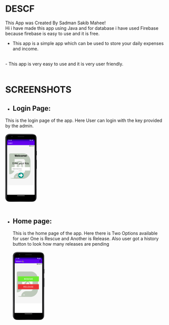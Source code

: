 # DESCF
This App was Created By Sadman Sakib Mahee!
<br>
Hi i have made this app using Java and for database i have used Firebase because firebase is easy to use and it is free.
<br>
- This app is a simple app which can be used to store your daily expenses and income.
<br>
- This app is very easy to use and it is very user friendly.
<br>
<br>

# SCREENSHOTS

 - ## Login Page:
  This is the login page of the app. Here User can login with the key provided by the admin.
    <br>
    <br>
    <img src="./ss/user0.png" width="100">
    <br>
    <br>
    
-  ## Home page:
   This is the home page of the app. Here there is Two Options available for user One is Rescue and Another is Release. Also user got a history button to look how many releases are pending
    <br>
    <br>
    <img src="./ss/user1.png" width="100">